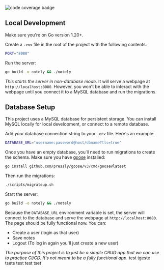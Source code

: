 ![code coverage badge](https://github.com/Revan68/learn-cicd-starter/actions/workflows/ci.yml/badge.svg)

## Local Development

Make sure you're on Go version 1.20+.

Create a `.env` file in the root of the project with the following contents:

```bash
PORT="8080"
```

Run the server:

```bash
go build -o notely && ./notely
```

*This starts the server in non-database mode.* It will serve a webpage at `http://localhost:8080`. However, you won't be able to interact with the webpage until you connect it to a MySQL database and run the migrations.

## Database Setup

This project uses a MySQL database for persistent storage. You can install MySQL locally for local development, or connect to a remote database.

Add *your* database connection string to your `.env` file. Here's an example:

```bash
DATABASE_URL="username:password@host/dbname?tls=true"
```

Once you have an empty database, you'll need to run migrations to create the schema. Make sure you have [goose](https://github.com/pressly/goose) installed:

```bash
go install github.com/pressly/goose/v3/cmd/goose@latest
```

Then run the migrations:

```bash
./scripts/migrateup.sh
```

Start the server:

```bash
go build -o notely && ./notely
```

Because the `DATABASE_URL` environment variable is set, the server will connect to the database and serve the webpage at `http://localhost:8080`. The page should be fully functional now. You can:

* Create a user (login as that user)
* Save notes
* Logout (To log in again you'll just create a new user)

*The purpose of this project is to just be a simple CRUD app that we can use to practice CI/CD. It's not meant to be a fully functional app.* test tgeste tsets test test tset 